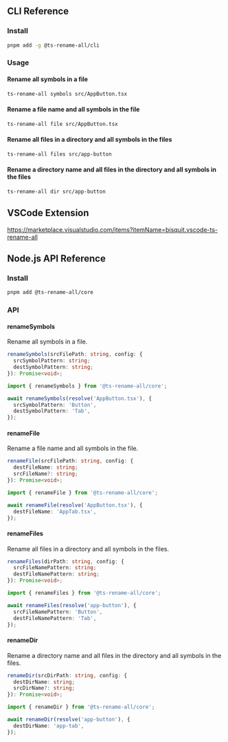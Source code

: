 ## CLI Reference

### Install

```sh
pnpm add -g @ts-rename-all/cli
```

### Usage

#### Rename all symbols in a file

```sh
ts-rename-all symbols src/AppButton.tsx
```

#### Rename a file name and all symbols in the file

```sh
ts-rename-all file src/AppButton.tsx
```

#### Rename all files in a directory and all symbols in the files

```sh
ts-rename-all files src/app-button
```

#### Rename a directory name and all files in the directory and all symbols in the files

```sh
ts-rename-all dir src/app-button
```

## VSCode Extension

https://marketplace.visualstudio.com/items?itemName=bisquit.vscode-ts-rename-all

## Node.js API Reference

### Install

```sh
pnpm add @ts-rename-all/core
```

### API

#### renameSymbols

Rename all symbols in a file.

```ts
renameSymbols(srcFilePath: string, config: {
  srcSymbolPattern: string;
  destSymbolPattern: string;
}): Promise<void>;
```

```ts
import { renameSymbols } from '@ts-rename-all/core';

await renameSymbols(resolve('AppButton.tsx'), {
  srcSymbolPattern: 'Button',
  destSymbolPattern: 'Tab',
});
```

#### renameFile

Rename a file name and all symbols in the file.

```ts
renameFile(srcFilePath: string, config: {
  destFileName: string;
  srcFileName?: string;
}): Promise<void>;
```

```ts
import { renameFile } from '@ts-rename-all/core';

await renameFile(resolve('AppButton.tsx'), {
  destFileName: 'AppTab.tsx',
});
```

#### renameFiles

Rename all files in a directory and all symbols in the files.

```ts
renameFiles(dirPath: string, config: {
  srcFileNamePattern: string;
  destFileNamePattern: string;
}): Promise<void>;
```

```ts
import { renameFiles } from '@ts-rename-all/core';

await renameFiles(resolve('app-button'), {
  srcFileNamePattern: 'Button',
  destFileNamePattern: 'Tab',
});
```

#### renameDir

Rename a directory name and all files in the directory and all symbols in the files.

```ts
renameDir(srcDirPath: string, config: {
  destDirName: string;
  srcDirName?: string;
}): Promise<void>;
```

```ts
import { renameDir } from '@ts-rename-all/core';

await renameDir(resolve('app-button'), {
  destDirName: 'app-tab',
});
```
